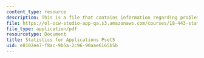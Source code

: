 ```yaml
---
content_type: resource
description: This is a file that contains information regarding problem set 5.
file: https://ol-ocw-studio-app-qa.s3.amazonaws.com/courses/18-443-statistics-for-applications-spring-2015/e8102ee7f8ac9b5a2c9690aae6165b5b_MIT18_443S15_Pset5.pdf
file_type: application/pdf
resourcetype: Document
title: Statistics for Applications Pset5
uid: e8102ee7-f8ac-9b5a-2c96-90aae6165b5b
---
```

